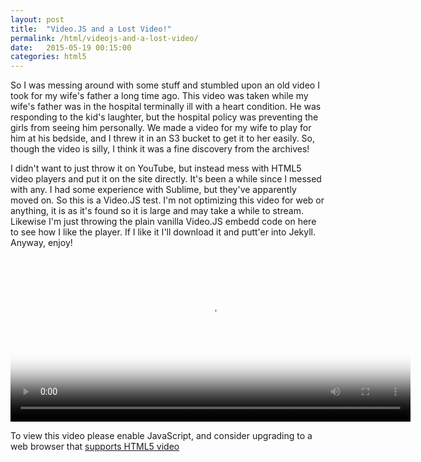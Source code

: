 ```yaml
---
layout: post
title:  "Video.JS and a Lost Video!"
permalink: /html/videojs-and-a-lost-video/
date:   2015-05-19 00:15:00
categories: html5
---
```


So I was messing around with some stuff and stumbled upon an old video I took for my wife's father a long time ago.  This video was taken while my wife's father was in the hospital terminally ill with a heart condition.  He was responding to the kid's laughter, but the hospital policy was preventing the girls from seeing him personally.  We made a video for my wife to play for him at his bedside, and I threw it in an S3 bucket to get it to her easily.  So, though the video is silly, I think it was a fine discovery from the archives!  

I didn't want to just throw it on YouTube, but instead mess with HTML5 video players and put it on the site directly.  It's been a while since I messed with any.  I had some experience with Sublime, but they've apparently moved on.  So this is a Video.JS test.  I'm not optimizing this video for web or anything, it is as it's found so it is large and may take a while to stream.  Likewise I'm just throwing the plain vanilla Video.JS embedd code on here to see how I like the player.  If I like it I'll download it and putt'er into Jekyll.  Anyway, enjoy!

<video id="saying_hello_to_papaw" class="video-js vjs-default-skin" controls
 preload="auto" width="640" height="264" poster="http://puu.sh/hSBDB/651db3c93d.png"
 data-setup="{}">
 <source src="https://s3.amazonaws.com/jason_anton/2014-02-09+16.10.36.mp4" type='video/mp4'>
 <p class="vjs-no-js">To view this video please enable JavaScript, and consider upgrading to a web browser that <a href="http://videojs.com/html5-video-support/" target="_blank">supports HTML5 video</a></p>
</video>